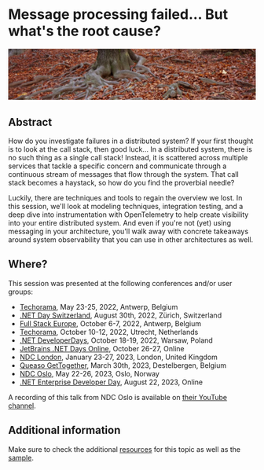 # Message processing failed... But what's the root cause?

![root cause](root-cause-banner.jpg) 

## Abstract

How do you investigate failures in a distributed system? If your first thought is to look at the call stack, then good luck... In a distributed system, there is no such thing as a single call stack! Instead, it is scattered across multiple services that tackle a specific concern and communicate through a continuous stream of messages that flow through the system. That call stack becomes a haystack, so how do you find the proverbial needle?

Luckily, there are techniques and tools to regain the overview we lost. In this session, we'll look at modeling techniques, integration testing, and a deep dive into instrumentation with OpenTelemetry to help create visibility into your entire distributed system. And even if you're not (yet) using messaging in your architecture, you'll walk away with concrete takeaways around system observability that you can use in other architectures as well.

## Where?

This session was presented at the following conferences and/or user groups:

- [Techorama](https://techorama.be/), May 23-25, 2022, Antwerp, Belgium
- [.NET Day Switzerland](https://dotnetday.ch/), August 30th, 2022, Zürich, Switzerland
- [Full Stack Europe](https://fullstackeurope.com/2022/speakers/laila-bougria), October 6-7, 2022, Antwerp, Belgium
- [Techorama](https://techorama.nl/), October 10-12, 2022, Utrecht, Netherlands
- [.NET DeveloperDays](https://net.developerdays.pl/), October 18-19, 2022, Warsaw, Poland
- [JetBrains .NET Days Online](https://pages.jetbrains.com/dotnet-days-2022), October 26-27, Online
- [NDC London](https://ndclondon.com/agenda/message-processing-failed-but-whats-the-root-cause-0sf6/0tqekbn4me8), January 23-27, 2023, London, United Kingdom
- [Queaso GetTogether](https://www.queaso.be/news/MessageProcessing), March 30th, 2023, Destelbergen, Belgium
- [NDC Oslo](https://ndcoslo.com/agenda/message-processing-failed-but-whats-the-root-cause-05sa/0y2g4ftymzi), May 22-26, 2023, Oslo, Norway
- [.NET Enterprise Developer Day](https://www.developerweek.com/cloudx/net-enterprise-developer-day/), August 22, 2023, Online

A recording of this talk from NDC Oslo is available on [their YouTube channel](https://youtu.be/U8Aame0akl4).

## Additional information

Make sure to check the additional [resources](resources) for this topic as well as the [sample](sample).
